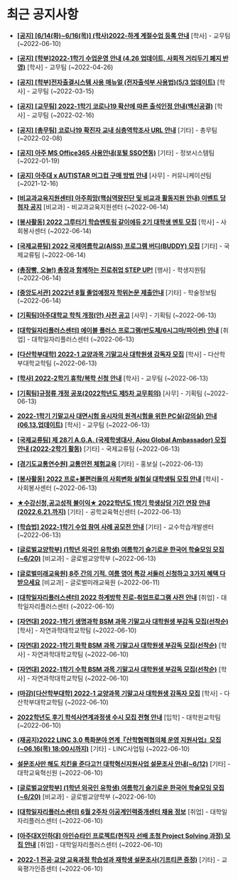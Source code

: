 # 최근 공지사항

* **[[공지] [6/14(화)~6/16(목)] (학사)2022-하계 계절수업 등록 안내](http://ajou.ac.kr/kr/ajou/notice.do?mode=view&amp;articleNo=200148&amp;article.offset=0&amp;articleLimit=30)**
 [학사] - 교무팀 (~2022-06-10)

* **[[공지] [학부]2022-1학기 수업운영 안내 (4.26 업데이트, 사회적 거리두기 폐지 반영)](http://ajou.ac.kr/kr/ajou/notice.do?mode=view&amp;articleNo=196998&amp;article.offset=0&amp;articleLimit=30)**
 [학사] - 교무팀 (~2022-04-26)

* **[[공지] [학부]전자출결시스템 사용 매뉴얼 (전자출석부 사용법)(5/3 업데이트)](http://ajou.ac.kr/kr/ajou/notice.do?mode=view&amp;articleNo=192571&amp;article.offset=0&amp;articleLimit=30)**
 [학사] - 교무팀 (~2022-03-15)

* **[[공지] [교무팀] 2022-1학기 코로나19 확산에 따른 출석인정 안내(백신공결)](http://ajou.ac.kr/kr/ajou/notice.do?mode=view&amp;articleNo=180913&amp;article.offset=0&amp;articleLimit=30)**
 [학사] - 교무팀 (~2022-02-16)

* **[[공지] [총무팀] 코로나19 확진자 교내 심층역학조사 URL 안내](http://ajou.ac.kr/kr/ajou/notice.do?mode=view&amp;articleNo=180493&amp;article.offset=0&amp;articleLimit=30)**
 [기타] - 총무팀 (~2022-02-08)

* **[[공지] 아주 MS Office365 사용안내(포털 SSO연동)](http://ajou.ac.kr/kr/ajou/notice.do?mode=view&amp;articleNo=179802&amp;article.offset=0&amp;articleLimit=30)**
 [기타] - 정보시스템팀 (~2022-01-19)

* **[[공지] 아주대 x AUTISTAR 머그컵 구매 방법 안내](http://ajou.ac.kr/kr/ajou/notice.do?mode=view&amp;articleNo=147976&amp;article.offset=0&amp;articleLimit=30)**
 [사무] - 커뮤니케이션팀 (~2021-12-16)

* **[[비교과교육지원센터] 아주희망(핵심역량진단 및 비교과 활동지원 안내) 이벤트 당첨자 공지](http://ajou.ac.kr/kr/ajou/notice.do?mode=view&amp;articleNo=200260&amp;article.offset=0&amp;articleLimit=30)**
 [비교과] - 비교과교육지원센터 (~2022-06-14)

* **[[봉사활동] 2022 그루터기 학습멘토링 같이에듀 2기 대학생 멘토 모집](http://ajou.ac.kr/kr/ajou/notice.do?mode=view&amp;articleNo=200257&amp;article.offset=0&amp;articleLimit=30)**
 [학사] - 사회봉사센터 (~2022-06-14)

* **[[국제교류팀] 2022 국제여름학교(AISS) 프로그램 버디(BUDDY) 모집](http://ajou.ac.kr/kr/ajou/notice.do?mode=view&amp;articleNo=200250&amp;article.offset=0&amp;articleLimit=30)**
 [기타] - 국제교류팀 (~2022-06-14)

* **[(총장빵, 오늘!) 총장과 함께하는 진로취업 STEP UP!](http://ajou.ac.kr/kr/ajou/notice.do?mode=view&amp;articleNo=200240&amp;article.offset=0&amp;articleLimit=30)**
 [행사] - 학생지원팀 (~2022-06-14)

* **[[중앙도서관] 2022년 8월 졸업예정자 학위논문 제출안내](http://ajou.ac.kr/kr/ajou/notice.do?mode=view&amp;articleNo=200231&amp;article.offset=0&amp;articleLimit=30)**
 [기타] - 학술정보팀 (~2022-06-14)

* **[[기획팀]아주대학교 학칙 개정(안) 사전 공고](http://ajou.ac.kr/kr/ajou/notice.do?mode=view&amp;articleNo=200227&amp;article.offset=0&amp;articleLimit=30)**
 [사무] - 기획팀 (~2022-06-13)

* **[[대학일자리플러스센터] 에이블 플러스 프로그램(반도체/6시그마/파이썬) 안내](http://ajou.ac.kr/kr/ajou/notice.do?mode=view&amp;articleNo=200225&amp;article.offset=0&amp;articleLimit=30)**
 [취업] - 대학일자리플러스센터 (~2022-06-13)

* **[[다산학부대학] 2022-1 교양과목 기말고사 대학원생 감독자 모집](http://ajou.ac.kr/kr/ajou/notice.do?mode=view&amp;articleNo=200224&amp;article.offset=0&amp;articleLimit=30)**
 [학사] - 다산학부대학교학팀 (~2022-06-13)

* **[[학사] 2022-2학기 휴학/복학 신청 안내](http://ajou.ac.kr/kr/ajou/notice.do?mode=view&amp;articleNo=200222&amp;article.offset=0&amp;articleLimit=30)**
 [학사] - 교무팀 (~2022-06-13)

* **[[기획팀]규정류 개정 공포(2022학년도 제5차 교무회의)](http://ajou.ac.kr/kr/ajou/notice.do?mode=view&amp;articleNo=200210&amp;article.offset=0&amp;articleLimit=30)**
 [사무] - 기획팀 (~2022-06-13)

* **[2022-1학기 기말고사 대면시험 응시자의 원격시험을 위한 PC실(강의실) 안내(06.13.업데이트)](http://ajou.ac.kr/kr/ajou/notice.do?mode=view&amp;articleNo=200209&amp;article.offset=0&amp;articleLimit=30)**
 [학사] - 교무팀 (~2022-06-13)

* **[[국제교류팀] 제 28기 A.G.A. (국제학생대사, Ajou Global Ambassador) 모집 안내 (2022-2학기 활동)](http://ajou.ac.kr/kr/ajou/notice.do?mode=view&amp;articleNo=200206&amp;article.offset=0&amp;articleLimit=30)**
 [기타] - 국제교류팀 (~2022-06-13)

* **[[경기도교통연수원] 교통안전 체험교육](http://ajou.ac.kr/kr/ajou/notice.do?mode=view&amp;articleNo=200203&amp;article.offset=0&amp;articleLimit=30)**
 [기타] - 홍보실 (~2022-06-13)

* **[[봉사활동] 2022 프로+불편러들의 사회변화 실험실 대학생팀 모집 안내](http://ajou.ac.kr/kr/ajou/notice.do?mode=view&amp;articleNo=200200&amp;article.offset=0&amp;articleLimit=30)**
 [학사] - 사회봉사센터 (~2022-06-13)

* **[★수강신청,공고성적 불이익★ 2022학년도 1학기 학생상담 기간 연장 안내 (2022.6.21.까지)](http://ajou.ac.kr/kr/ajou/notice.do?mode=view&amp;articleNo=200198&amp;article.offset=0&amp;articleLimit=30)**
 [기타] - 공학교육혁신센터 (~2022-06-13)

* **[[학습법] 2022-1학기 수업 참여 사례 공모전 안내](http://ajou.ac.kr/kr/ajou/notice.do?mode=view&amp;articleNo=200197&amp;article.offset=0&amp;articleLimit=30)**
 [기타] - 교수학습개발센터 (~2022-06-13)

* **[[글로벌교양학부] (1학년 외국인 유학생) 여름학기 슬기로운 한국어 학술모임 모집 (~6/20)](http://ajou.ac.kr/kr/ajou/notice.do?mode=view&amp;articleNo=200164&amp;article.offset=0&amp;articleLimit=30)**
 [비교과] - 글로벌교양학부 (~2022-06-13)

* **[[글로벌미래교육원] 8주 간의 기적. 여름 영어 특강 서둘러 신청하고 3가지 혜택 다 받으세요](http://ajou.ac.kr/kr/ajou/notice.do?mode=view&amp;articleNo=200157&amp;article.offset=0&amp;articleLimit=30)**
 [비교과] - 글로벌미래교육원 (~2022-06-11)

* **[[대학일자리플러스센터] 2022 하계방학 진로-취업프로그램 사전 안내](http://ajou.ac.kr/kr/ajou/notice.do?mode=view&amp;articleNo=200155&amp;article.offset=0&amp;articleLimit=30)**
 [취업] - 대학일자리플러스센터 (~2022-06-10)

* **[[자연대] 2022-1학기 생명과학 BSM 과목 기말고사 대학원생 부감독 모집(선착순)](http://ajou.ac.kr/kr/ajou/notice.do?mode=view&amp;articleNo=200154&amp;article.offset=0&amp;articleLimit=30)**
 [학사] - 자연과학대학교학팀 (~2022-06-10)

* **[[자연대] 2022-1학기 화학 BSM 과목 기말고사 대학원생 부감독 모집(선착순)](http://ajou.ac.kr/kr/ajou/notice.do?mode=view&amp;articleNo=200153&amp;article.offset=0&amp;articleLimit=30)**
 [학사] - 자연과학대학교학팀 (~2022-06-10)

* **[[자연대] 2022-1학기 수학 BSM 과목 기말고사 대학원생 부감독 모집(선착순)](http://ajou.ac.kr/kr/ajou/notice.do?mode=view&amp;articleNo=200152&amp;article.offset=0&amp;articleLimit=30)**
 [학사] - 자연과학대학교학팀 (~2022-06-10)

* **[(마감)[다산학부대학] 2022-1 교양과목 기말고사 대학원생 감독자 모집](http://ajou.ac.kr/kr/ajou/notice.do?mode=view&amp;articleNo=200151&amp;article.offset=0&amp;articleLimit=30)**
 [학사] - 다산학부대학교학팀 (~2022-06-10)

* **[2022학년도 후기 학석사연계과정생 수시 모집 전형 안내](http://ajou.ac.kr/kr/ajou/notice.do?mode=view&amp;articleNo=200140&amp;article.offset=0&amp;articleLimit=30)**
 [입학] - 대학원교학팀 (~2022-06-10)

* **[(재공지)2022 LINC 3.0 특화분야 연계『산학협력협의체 운영 지원사업』모집(~06.16(목) 18:00시까지)](http://ajou.ac.kr/kr/ajou/notice.do?mode=view&amp;articleNo=200137&amp;article.offset=0&amp;articleLimit=30)**
 [기타] - LINC사업팀 (~2022-06-10)

* **[설문조사만 해도 치킨을 준다고?! 대학혁신지원사업 설문조사 안내(~6/12)](http://ajou.ac.kr/kr/ajou/notice.do?mode=view&amp;articleNo=200136&amp;article.offset=0&amp;articleLimit=30)**
 [기타] - 대학교육혁신원 (~2022-06-10)

* **[[글로벌교양학부] (1학년 외국인 유학생) 여름학기 슬기로운 한국어 학술모임 모집 (~6/20)](http://ajou.ac.kr/kr/ajou/notice.do?mode=view&amp;articleNo=200113&amp;article.offset=0&amp;articleLimit=30)**
 [비교과] - 글로벌교양학부 (~2022-06-10)

* **[[대학일자리플러스센터] 6월 2주차 이공계인력중개센터 채용 정보](http://ajou.ac.kr/kr/ajou/notice.do?mode=view&amp;articleNo=200108&amp;article.offset=0&amp;articleLimit=30)**
 [취업] - 대학일자리플러스센터 (~2022-06-10)

* **[[아주대X인하대] 아인슈타인 프로젝트(현직자 선배 초청 Project Solving 과정) 모집 안내](http://ajou.ac.kr/kr/ajou/notice.do?mode=view&amp;articleNo=200103&amp;article.offset=0&amp;articleLimit=30)**
 [취업] - 대학일자리플러스센터 (~2022-06-10)

* **[2022-1 전공·교양 교육과정 학습성과 재학생 설문조사(기프티콘 증정)](http://ajou.ac.kr/kr/ajou/notice.do?mode=view&amp;articleNo=200102&amp;article.offset=0&amp;articleLimit=30)**
 [기타] - 교육평가인증센터 (~2022-06-10)
